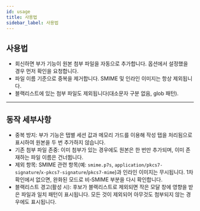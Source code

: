 ```yaml
---
id: usage
title: 사용법
sidebar_label: 사용법
---
```


## 사용법

- 회신하면 부가 기능이 원본 첨부 파일을 자동으로 추가합니다. 옵션에서 설정했을 경우 먼저 확인을 요청합니다.
- 파일 이름 기준으로 중복을 제거합니다. SMIME 및 인라인 이미지는 항상 제외됩니다.
- 블랙리스트에 있는 첨부 파일도 제외됩니다(대소문자 구분 없음, glob 패턴).

---

## 동작 세부사항

- 중복 방지: 부가 기능은 탭별 세션 값과 메모리 가드를 이용해 작성 탭을 처리됨으로 표시하여 원본을 두 번 추가하지 않습니다.
- 기존 첨부 파일 존중: 이미 첨부가 있는 경우에도 원본은 한 번만 추가되며, 이미 존재하는 파일 이름은 건너뜁니다.
- 제외 항목: SMIME 관련 항목(예: `smime.p7s`, `application/pkcs7-signature`/`x-pkcs7-signature`/`pkcs7-mime`)과 인라인 이미지는 무시됩니다. 1차 확인에서 없으면, 완화된 모드로 비‑SMIME 부분을 다시 확인합니다.
- 블랙리스트 경고(활성 시): 후보가 블랙리스트로 제외되면 작은 모달 창에 영향을 받은 파일과 일치 패턴이 표시됩니다. 모든 것이 제외되어 아무것도 첨부되지 않는 경우에도 표시됩니다.
